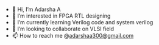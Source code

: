 - 👋 Hi, I’m Adarsha A
- 👀 I’m interested in FPGA RTL designing
- 🌱 I’m currently learning Verilog code and system verilog
- 💞️ I’m looking to collaborate on VLSI field
- 📫 How to reach me @adarshaa300@gmail.com

<!---
adarshaa300/adarshaa300 is a ✨ special ✨ repository because its `README.md` (this file) appears on your GitHub profile.
You can click the Preview link to take a look at your changes.
--->
